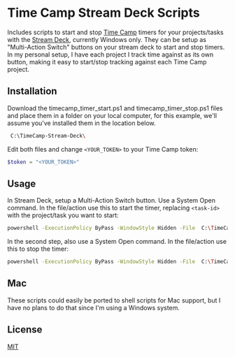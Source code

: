 # Time Camp Stream Deck Scripts

Includes scripts to start and stop [Time Camp](https://www.timecamp.com/) timers for your projects/tasks with the [Stream Deck](https://www.elgato.com/en/gaming/stream-deck), currently Windows only.  They can be setup as "Multi-Action Switch" buttons on your stream deck to start and stop timers.
In my personal setup, I have each project I track time against as its own button, making it easy to start/stop tracking against each Time Camp project.

## Installation

Download the timecamp_timer_start.ps1 and timecamp_timer_stop.ps1 files and place them in a folder on your local computer, for this example, we'll assume you've installed them in the location below.  

```bash
 C:\TimeCamp-Stream-Deck\
```

Edit both files and change `<YOUR_TOKEN>` to your Time Camp token:
```powershell
$token = "<YOUR_TOKEN>"
```

## Usage

In Stream Deck, setup a Multi-Action Switch button. Use a System Open command. In the file/action use this to start the timer, replacing `<task-id>` with the project/task you want to start:

```bash
powershell -ExecutionPolicy ByPass -WindowStyle Hidden -File  C:\TimeCamp-Stream-Deck\timecamp_timer_start.ps1 <task-id>
```

In the second step, also use a System Open command. In the file/action use this to stop the timer:

```bash
powershell -ExecutionPolicy ByPass -WindowStyle Hidden -File  C:\TimeCamp-Stream-Deck\timecamp_timer_stop.ps1
```

## Mac
These scripts could easily be ported to shell scripts for Mac support, but I have no plans to do that since I'm using a Windows system.

## License
[MIT](https://choosealicense.com/licenses/mit/)
